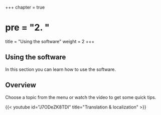 +++
chapter = true
# pre = "<b>2. </b>"
title = "Using the software"
weight = 2
+++

## Using the software

In this section you can learn how to use the software.

## Overview

Choose a topic from the menu or watch the video to get some quick tips.

{{< youtube id="J7ODeZK8TDI" title="Translation & localization" >}}